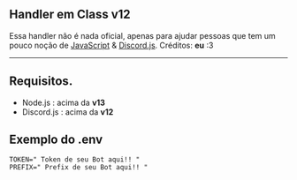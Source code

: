## Handler em Class v12

Essa handler não é nada oficial, apenas para ajudar pessoas que tem um pouco noção de [JavaScript](https://developer.mozilla.org/pt-BR/docs/Web/JavaScript) & [Discord.js](https://discord.js.org/#/).
Créditos: **eu** :3
** **
## Requisitos.
- Node.js : acima da **v13**
- Discord.js : acima da **v12**

## Exemplo do .env
```
TOKEN=" Token de seu Bot aqui!! "
PREFIX=" Prefix de seu Bot aqui!! "
```